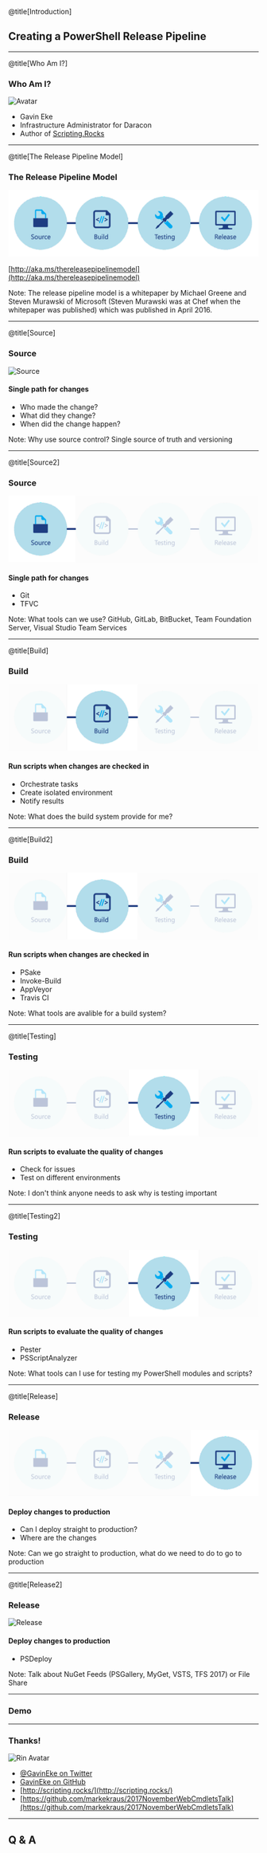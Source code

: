 @title[Introduction]

## Creating a PowerShell Release Pipeline

---

@title[Who Am I?]

### Who Am I?
![Avatar](assets/images/avatar.jpg)
* Gavin Eke
* Infrastructure Administrator for Daracon
* Author of [Scripting.Rocks](http://scripting.rocks/)

---

@title[The Release Pipeline Model]

### The Release Pipeline Model

![Pipeline](assets/images/pipeline.png)

[http://aka.ms/thereleasepipelinemodel](http://aka.ms/thereleasepipelinemodel)

Note: The release pipeline model is a whitepaper by Michael Greene and Steven Murawski of Microsoft (Steven Murawski was at Chef when the whitepaper was published) which was published in April 2016.

---

@title[Source]

### Source
![Source](assets/images/source.jpg)
#### Single path for changes

* Who made the change?
* What did they change?
* When did the change happen?

Note: Why use source control? Single source of truth and versioning

---

@title[Source2]

### Source
![Source](assets/images/source.png)
#### Single path for changes

* Git
* TFVC

Note: What tools can we use? GitHub, GitLab, BitBucket, Team Foundation Server, Visual Studio Team Services

---

@title[Build]

### Build
![Build](assets/images/build.png)
#### Run scripts when changes are checked in

* Orchestrate tasks
* Create isolated environment
* Notify results

Note: What does the build system provide for me?

---

@title[Build2]

### Build
![Build](assets/images/build.png)
#### Run scripts when changes are checked in

* PSake
* Invoke-Build
* AppVeyor
* Travis CI

Note: What tools are avalible for a build system?

---

@title[Testing]

### Testing
![Testing](assets/images/testing.png)
#### Run scripts to evaluate the quality of changes

* Check for issues
* Test on different environments

Note: I don't think anyone needs to ask why is testing important

---

@title[Testing2]

### Testing
![Testing](assets/images/testing.png)
#### Run scripts to evaluate the quality of changes

* Pester
* PSScriptAnalyzer

Note: What tools can I use for testing my PowerShell modules and scripts?

---

@title[Release]

### Release
![Release](assets/images/release.png)
#### Deploy changes to production

* Can I deploy straight to production?
* Where are the changes

Note: Can we go straight to production, what do we need to do to go to production

---

@title[Release2]

### Release
![Release](assets/images/release.jpg)
#### Deploy changes to production

* PSDeploy

Note: Talk about NuGet Feeds (PSGallery, MyGet, VSTS, TFS 2017) or File Share

---

### Demo

---

### Thanks!

![Rin Avatar](img/rin.jpg)
* [@GavinEke on Twitter](https://twitter.com/GavinEke)
* [GavinEke on GitHub](https://github.com/GavinEke)
* [http://scripting.rocks/](http://scripting.rocks/)
* [https://github.com/markekraus/2017NovemberWebCmdletsTalk](https://github.com/markekraus/2017NovemberWebCmdletsTalk)

---

## Q & A
